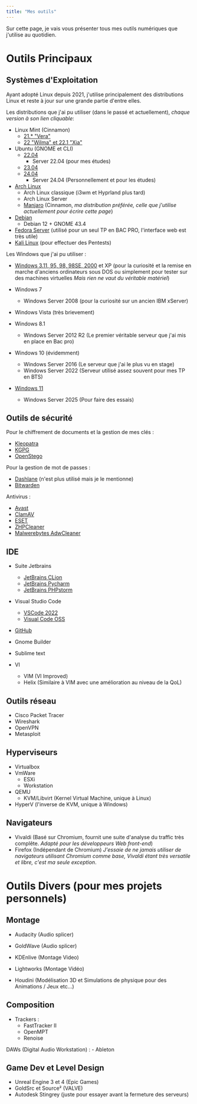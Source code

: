 ```yaml
---
title: "Mes outils"
---
```

Sur cette page, je vais vous présenter tous mes outils numériques que j'utilise au quotidien.

# Outils Principaux
## Systèmes d'Exploitation
Ayant adopté Linux depuis 2021, j'utilise principalement des distributions Linux et reste à jour sur une grande partie d'entre elles.

Les distributions que j'ai pu utiliser (dans le passé et actuellement), *chaque version à son lien cliquable*:
- Linux Mint (Cinnamon)
    - [21.* "Vera"](https://www.linuxmint.com/rel_vanessa_cinnamon_whatsnew.php)
    - [22 "Wilma" et 22.1 "Xia"](https://www.linuxmint.com/rel_wilma_whatsnew.php)
- Ubuntu (GNOME et CLI)
    - [22.04](https://releases.ubuntu.com/jammy/)
        - Server 22.04 (pour mes études)
    - [23.04](https://ubuntu.com/blog/ubuntu-desktop-23-04-release-roundup)
    - [24.04](https://releases.ubuntu.com/noble/)
        - Server 24.04 (Personnellement et pour les études)
- [Arch Linux](https://archlinux.fr)
    - Arch Linux classique (i3wm et Hyprland plus tard)
    - Arch Linux Server
    - [Manjaro](https://manjaro.org) (Cinnamon, *ma distribution préférée, celle que j'utilise actuellement pour écrire cette page*)
- [Debian](https://www.debian.org)
    - Debian 12 + GNOME 43.4
- [Fedora Server](https://fedoraproject.org/server/) (utilisé pour un seul TP en BAC PRO, l'interface web est très utile)
- [Kali Linux](https://www.kali.org) (pour effectuer des Pentests)

Les Windows que j'ai pu utiliser :
- [Windows 3.11, 95, 98, 98SE, 2000](https://winworldpc.com/library/operating-systems) et XP (pour la curiosité et la remise en marche d'anciens ordinateurs sous DOS ou simplement pour tester sur des machines virtuelles *Mais rien ne vaut du véritable matériel*)

- Windows 7
    - Windows Server 2008 (pour la curiosité sur un ancien IBM xServer)

- Windows Vista (très brievement)

- Windows 8.1

    - Windows Server 2012 R2 (Le premier véritable serveur que j'ai mis en place en Bac pro)

- Windows 10 (évidemment)
    - Windows Server 2016 (Le serveur que j'ai le plus vu en stage)
    - Windows Server 2022 (Serveur utilisé assez souvent pour mes TP en BTS)

- [Windows 11](https://www.microsoft.com/fr-fr/windows/windows-11?r=1)
    - Windows Server 2025 (Pour faire des essais)

## Outils de sécurité
Pour le chiffrement de documents et la gestion de mes clés :
- [Kleopatra](https://apps.kde.org/fr/kleopatra/)
- [KGPG](https://apps.kde.org/fr/kgpg/)
- [OpenStego](https://www.openstego.com)

Pour la gestion de mot de passes :
- [Dashlane](https://www.dashlane.com/fr) (n'est plus utilisé mais je le mentionne)
- [Bitwarden](https://bitwarden.com)

Antivirus :
- [Avast](https://www.youtube.com/watch?v=dQw4w9WgXcQ)
- [ClamAV](https://www.clamav.net)
- [ESET](https://www.eset.com/fr/)
- [ZHPCleaner](https://nicolascoolman.eu/download/zhpcleaner-gratuit/)
- [Malwerebytes AdwCleaner](https://www.malwarebytes.com/fr/adwcleaner)

## IDE
- Suite Jetbrains
    - [JetBrains CLion](https://www.jetbrains.com/fr-fr/clion/)
    - [JetBrains Pycharm](https://www.jetbrains.com/fr-fr/pycharm/)
    - [JetBrains PHPstorm](https://www.jetbrains.com/fr-fr/phpstorm/)

- Visual Studio Code
    - [VSCode 2022](https://visualstudio.microsoft.com/fr/vs/)
    - [Visual Code OSS](https://github.com/microsoft/vscode)

- [GitHub](https://github.com)

- Gnome Builder

- Sublime text

- VI
    - VIM (VI Improved)
    - Helix (Similaire à VIM avec une amélioration au niveau de la QoL)

## Outils réseau
- Cisco Packet Tracer
- Wireshark
- OpenVPN
- Metasploit

## Hyperviseurs
- Virtualbox
- VmWare
    - ESXi
    - Workstation
- QEMU
    - KVM/Libvirt (Kernel Virtual Machine, unique à Linux)
- HyperV (l'inverse de KVM, unique à Windows)

## Navigateurs
- Vivaldi (Basé sur Chromium, fournit une suite d'analyse du traffic très complête. *Adapté pour les développeurs Web front-end*)
- Firefox (Indépendant de Chromium)
*J'essaie de ne jamais utiliser de navigateurs utilisant Chromium comme base, Vivaldi étant très versatile et libre, c'est ma seule exception*.

# Outils Divers (pour mes projets personnels)
## Montage
- Audacity (Audio splicer)
- GoldWave (Audio splicer)

- KDEnlive (Montage Video)
- Lightworks (Montage Vidéo)

- Houdini (Modélisation 3D et Simulations de physique pour des Animations / Jeux etc...)

## Composition
- Trackers :
    - FastTracker II
    - OpenMPT
    - Renoise

DAWs (Digital Audio Workstation) :
    - Ableton

## Game Dev et Level Design
- Unreal Engine 3 et 4 (Epic Games)
- GoldSrc et Source² (VALVE)
- Autodesk Stingrey (juste pour essayer avant la fermeture des serveurs)